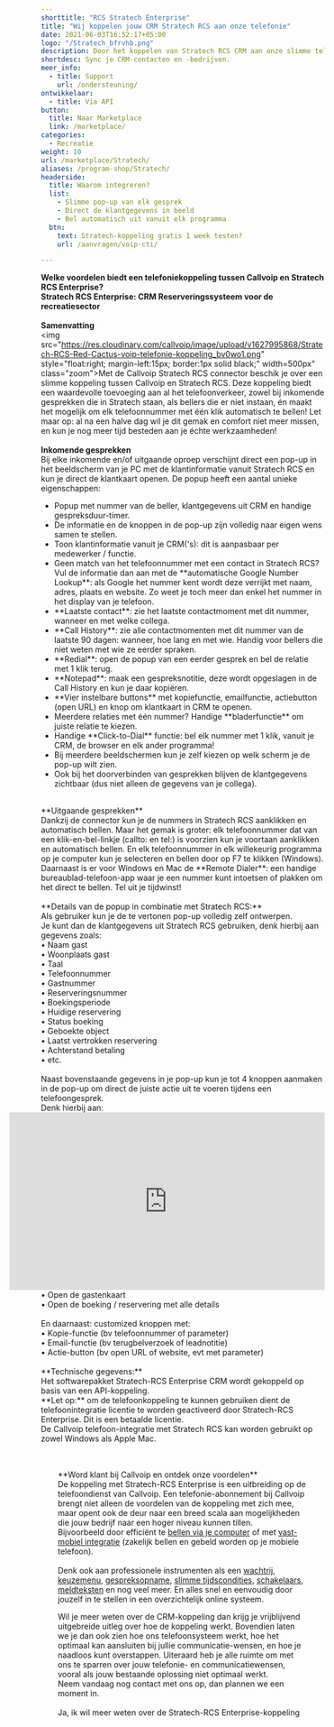 ```yaml
---
shorttitle: "RCS Stratech Enterprise"
title: "Wij koppelen jouw CRM Stratech RCS aan onze telefonie"
date: 2021-06-03T16:52:17+05:00
logo: "/Stratech_bfrvhb.png"
description: Door het koppelen van Stratech RCS CRM aan onze slimme telefonie werk je een stuk efficienter.
shortdesc: Sync je CRM-contacten en -bedrijven.
meer_info:
  - title: Support
    url: /ondersteuning/
ontwikkelaar:
  - title: Via API
button:
  title: Naar Marketplace
  link: /marketplace/
categories:
  - Recreatie
weight: 10
url: /marketplace/Stratech/
aliases: /program-shop/Stratech/
headerside:
  title: Waarom integreren?
  list:
    - Slimme pop-up van elk gesprek
    - Direct de klantgegevens in beeld
    - Bel automatisch uit vanuit elk programma
  btn:
    text: Stratech-koppeling gratis 1 week testen?
    url: /aanvragen/voip-cti/

---
```


**Welke voordelen biedt een telefoniekoppeling tussen Callvoip en Stratech RCS Enterprise?<br>
Stratech RCS Enterprise: CRM Reserveringssysteem voor de recreatiesector**<br>
<br>
**Samenvatting** <br>
<img src="https://res.cloudinary.com/callvoip/image/upload/v1627995868/Stratech-RCS-Red-Cactus-voip-telefonie-koppeling_bv0wo1.png" style="float:right; margin-left:15px; border:1px solid black;" width=500px" class="zoom">Met de Callvoip Stratech RCS connector beschik je over een slimme koppeling tussen Callvoip en Stratech RCS. Deze koppeling biedt een waardevolle toevoeging aan al het telefoonverkeer, zowel bij inkomende gesprekken die in Stratech staan, als bellers die er niet instaan, én maakt het mogelijk om elk telefoonnummer met één klik automatisch te bellen! Let maar op: al na een halve dag wil je dit gemak en comfort niet meer missen, en kun je nog meer tijd besteden aan je échte werkzaamheden!<br>
<br>
**Inkomende gesprekken**<br>
Bij elke inkomende en/of uitgaande oproep verschijnt direct een pop-up in het beeldscherm van je PC met de klantinformatie vanuit Stratech RCS en kun je direct de klantkaart openen. De popup heeft een aantal unieke eigenschappen:<br>
<div class="usp-list">
<ul>
<li>Popup met nummer van de beller, klantgegevens uit CRM en handige gespreksduur-timer.</li>
<li>De informatie en de knoppen in de pop-up zijn volledig naar eigen wens samen te stellen.</li>
<li>Toon klantinformatie vanuit je CRM('s): dit is aanpasbaar per medewerker / functie. </li>
<li>Geen match van het telefoonnummer met een contact in Stratech RCS? Vul de informatie dan aan met de **automatische Google Number Lookup**: als Google het nummer kent wordt deze verrijkt met naam, adres, plaats en website. Zo weet je toch meer dan enkel het nummer in het display van je telefoon.</li>
<li>**Laatste contact**: zie het laatste contactmoment met dit nummer, wanneer en met welke collega.</li>
<li>**Call History**: zie alle contactmomenten met dit nummer van de laatste 90 dagen: wanneer, hoe lang en met wie. Handig voor bellers die niet weten met wie ze eerder spraken.</li>
<li>**Redial**: open de popup van een eerder gesprek en bel de relatie met 1 klik terug.</li>
<li>**Notepad**: maak een gespreksnotitie, deze wordt opgeslagen in de Call History en kun je daar kopiëren.</li>
<li>**Vier instelbare buttons** met kopiefunctie, emailfunctie, actiebutton (open URL) en knop om klantkaart in CRM te openen.</li>
<li>Meerdere relaties met één nummer? Handige **bladerfunctie** om juiste relatie te kiezen. </li>
<li>Handige **Click-to-Dial** functie: bel elk nummer met 1 klik, vanuit je CRM, de browser en elk ander programma!</li>
<li>Bij meerdere beeldschermen kun je zelf kiezen op welk scherm je de pop-up wilt zien.</li>
<li>Ook bij het doorverbinden van gesprekken blijven de klantgegevens zichtbaar (dus niet alleen de gegevens van je collega).</li>
</ul>
</div>
<br>
**Uitgaande gesprekken**<br>
Dankzij de connector kun je de nummers in Stratech RCS aanklikken en automatisch bellen. Maar het gemak is groter: elk telefoonnummer dat van een klik-en-bel-linkje (callto: en tel:) is voorzien kun je voortaan aanklikken en automatisch bellen. En elk telefoonnummer in elk willekeurig programma op je computer kun je selecteren en bellen door op F7 te klikken (Windows). <br>
Daarnaast is er voor Windows en Mac de **Remote Dialer**: een handige bureaublad-telefoon-app waar je een nummer kunt intoetsen of plakken om het direct te bellen. Tel uit je tijdwinst! <br>
<br>
**Details van de popup in combinatie met Stratech RCS:**<br>
Als gebruiker kun je de te vertonen pop-up volledig zelf ontwerpen. <br>
Je kunt dan de klantgegevens uit Stratech RCS gebruiken, denk hierbij aan gegevens zoals: <br>
• Naam gast <br>
• Woonplaats gast <br>
• Taal <br>
• Telefoonnummer <br>
• Gastnummer <br>
• Reserveringsnummer <br>
• Boekingsperiode <br>
• Huidige reservering <br>
• Status boeking <br>
• Geboekte object <br>
• Laatst vertrokken reservering <br>
• Achterstand betaling <br>
• etc. <br>
<br>
Naast bovenstaande gegevens in je pop-up kun je tot 4 knoppen aanmaken in de pop-up om direct de juiste actie uit te voeren tijdens een telefoongesprek. <br>
Denk hierbij aan:<br><iframe style="float:right;" width="560" height="315" src="https://www.youtube.com/embed/FnfKlULG3SA?si=JafrxumUWbQZJ4gb&rel=0" title="YouTube video player" frameborder="0" allow="accelerometer; autoplay; clipboard-write; encrypted-media; gyroscope; picture-in-picture; web-share" referrerpolicy="strict-origin-when-cross-origin" allowfullscreen></iframe>
• Open de gastenkaart <br>
• Open de boeking / reservering met alle details<br>
<br>
En daarnaast: customized knoppen met: <br>
• Kopie-functie (bv telefoonnummer of parameter)<br>
• Email-functie (bv terugbelverzoek of leadnotitie)<br>
• Actie-button (bv open URL of website, evt met parameter) <br>
<br>
**Technische gegevens:**<br>
Het softwarepakket Stratech-RCS Enterprise CRM wordt gekoppeld op basis van een API-koppeling. <br>
**Let op:** om de telefoonkoppeling te kunnen gebruiken dient de telefoonintegratie licentie te worden geactiveerd door Stratech-RCS Enterprise. Dit is een betaalde licentie.<br>
De Callvoip telefoon-integratie met Stratech RCS kan worden gebruikt op zowel Windows als Apple Mac.<br> 
<br><div class="bg-grey-lightest border border-grey-lightest" style="padding:30px;">
**Word klant bij Callvoip en ontdek onze voordelen**<br>
De koppeling met Stratech-RCS Enterprise is een uitbreiding op de telefoondienst van Callvoip. Een telefonie-abonnement bij Callvoip brengt niet alleen de voordelen van de koppeling met zich mee, maar opent ook de deur naar een breed scala aan mogelijkheden die jouw bedrijf naar een hoger niveau kunnen tillen.<br>Bijvoorbeeld door efficiënt te <a href="https://www.callvoip.nl/telefonie/bellenmetpc/" target="_blank">bellen via je computer</a> of met <a href="https://www.callvoip.nl/telefonie/vastmobiel/" target="_blank">vast-mobiel integratie</a> (zakelijk bellen en gebeld worden op je mobiele telefoon).<br><br>Denk ook aan professionele instrumenten als een <a href="https://www.callvoip.nl/telefonie/functionaliteiten/wachtrij/" target="_blank">wachtrij</a>, <a href="https://www.callvoip.nl/telefonie/functionaliteiten/keuzemenu-ivr/" target="_blank">
keuzemenu</a>, <a href="https://www.callvoip.nl/telefonie/functionaliteiten/gespreksopname/" target="_blank">gespreksopname</a>, <a href="https://www.callvoip.nl/telefonie/functionaliteiten/tijdsconditie/" target="_blank">slimme tijdscondities</a>, <a href="https://www.callvoip.nl/telefonie/functionaliteiten/omleiding-flow-control/" target="_blank">schakelaars</a>, <a href="https://www.callvoip.nl/telefonie/functionaliteiten/meldtekst/" target="_blank">meldteksten</a> en nog veel meer. En alles snel en eenvoudig door jouzelf in te stellen in een overzichtelijk online systeem.  

Wil je meer weten over de CRM-koppeling dan krijg je vrijblijvend uitgebreide uitleg over hoe de koppeling werkt.
Bovendien laten we je dan ook zien hoe ons telefoonsysteem werkt, hoe het optimaal kan aansluiten bij jullie communicatie-wensen, en hoe je naadloos kunt overstappen.
Uiteraard heb je alle ruimte om met ons te sparren over jouw telefonie- en communicatiewensen, vooral als jouw bestaande oplossing niet optimaal werkt.<br>
Neem vandaag nog contact met ons op, dan plannen we een moment in.<br>
<br><a onclick="dialog.show();" class="button">Ja, ik wil meer weten over de Stratech-RCS Enterprise-koppeling</a></div>
